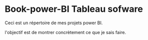 # Book-power-BI Tableau sofware

Ceci est un répertoire de mes projets power BI.

l'objectif est de montrer concrètement ce que je sais faire.
